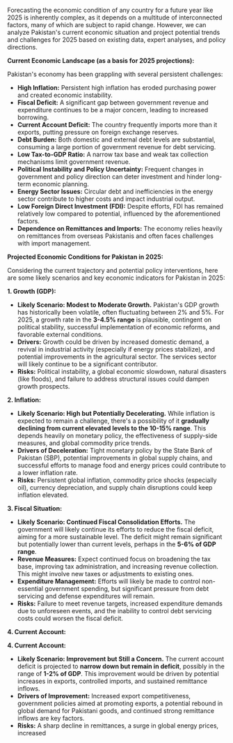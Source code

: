 Forecasting the economic condition of any country for a future year like 2025 is inherently complex, as it depends on a multitude of interconnected factors, many of which are subject to rapid change. However, we can analyze Pakistan's current economic situation and project potential trends and challenges for 2025 based on existing data, expert analyses, and policy directions.

**Current Economic Landscape (as a basis for 2025 projections):**

Pakistan's economy has been grappling with several persistent challenges:

*   **High Inflation:** Persistent high inflation has eroded purchasing power and created economic instability.
*   **Fiscal Deficit:** A significant gap between government revenue and expenditure continues to be a major concern, leading to increased borrowing.
*   **Current Account Deficit:** The country frequently imports more than it exports, putting pressure on foreign exchange reserves.    
*   **Debt Burden:** Both domestic and external debt levels are substantial, consuming a large portion of government revenue for debt servicing.
*   **Low Tax-to-GDP Ratio:** A narrow tax base and weak tax collection mechanisms limit government revenue.
*   **Political Instability and Policy Uncertainty:** Frequent changes in government and policy direction can deter investment and hinder long-term economic planning.
*   **Energy Sector Issues:** Circular debt and inefficiencies in the energy sector contribute to higher costs and impact industrial output.
*   **Low Foreign Direct Investment (FDI):** Despite efforts, FDI has remained relatively low compared to potential, influenced by the aforementioned factors.
*   **Dependence on Remittances and Imports:** The economy relies heavily on remittances from overseas Pakistanis and often faces challenges with import management.

**Projected Economic Conditions for Pakistan in 2025:**

Considering the current trajectory and potential policy interventions, here are some likely scenarios and key economic indicators for Pakistan in 2025:

**1. Growth (GDP):**

*   **Likely Scenario: Modest to Moderate Growth.** Pakistan's GDP growth has historically been volatile, often fluctuating between 2% and 5%. For 2025, a growth rate in the **3-4.5% range** is plausible, contingent on political stability, successful implementation of economic reforms, and favorable external conditions.
*   **Drivers:** Growth could be driven by increased domestic demand, a revival in industrial activity (especially if energy prices stabilize), and potential improvements in the agricultural sector. The services sector will likely continue to be a significant contributor.
*   **Risks:** Political instability, a global economic slowdown, natural disasters (like floods), and failure to address structural issues could dampen growth prospects.

**2. Inflation:**

*   **Likely Scenario: High but Potentially Decelerating.** While inflation is expected to remain a challenge, there's a possibility of it **gradually declining from current elevated levels to the 10-15% range**. This depends heavily on monetary policy, the effectiveness of supply-side measures, and global commodity price trends.
*   **Drivers of Deceleration:** Tight monetary policy by the State Bank of Pakistan (SBP), potential improvements in global supply chains, and successful efforts to manage food and energy prices could contribute to a lower inflation rate.
*   **Risks:** Persistent global inflation, commodity price shocks (especially oil), currency depreciation, and supply chain disruptions could keep inflation elevated.

**3. Fiscal Situation:**

*   **Likely Scenario: Continued Fiscal Consolidation Efforts.** The government will likely continue its efforts to reduce the fiscal deficit, aiming for a more sustainable level. The deficit might remain significant but potentially lower than current levels, perhaps in the **5-6% of GDP range**.
*   **Revenue Measures:** Expect continued focus on broadening the tax base, improving tax administration, and increasing revenue collection. This might involve new taxes or adjustments to existing ones.
*   **Expenditure Management:** Efforts will likely be made to control non-essential government spending, but significant pressure from debt servicing and defense expenditures will remain.
*   **Risks:** Failure to meet revenue targets, increased expenditure demands due to unforeseen events, and the inability to control debt servicing costs could worsen the fiscal deficit.

**4. Current Account:**



**4. Current Account:**

*   **Likely Scenario: Improvement but Still a Concern.** The current account deficit is projected to **narrow down but remain in deficit**, possibly in the range of **1-2% of GDP**. This improvement would be driven by potential increases in exports, controlled imports, and sustained remittance inflows.
*   **Drivers of Improvement:** Increased export competitiveness, government policies aimed at promoting exports, a potential rebound in global demand for Pakistani goods, and continued strong remittance inflows are key factors.
*   **Risks:** A sharp decline in remittances, a surge in global energy prices, increased